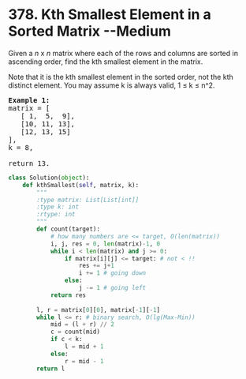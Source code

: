 <h1> 378. Kth Smallest Element in a Sorted Matrix --Medium</h1> 
<p>Given a <i>n</i> x <i>n</i> matrix where each of the rows and columns are sorted in ascending order, find the kth smallest element in the matrix.</p>
<p>Note that it is the kth smallest element in the sorted order, not the kth distinct element. You may assume k is always valid, 1 ≤ k ≤ n^2.</p>

<pre>
<b>Example 1:</b>
matrix = [
   [ 1,  5,  9],
   [10, 11, 13],
   [12, 13, 15]
],
k = 8,

return 13.
</pre>


``` python
class Solution(object):
    def kthSmallest(self, matrix, k):
        """
        :type matrix: List[List[int]]
        :type k: int
        :rtype: int
        """
        def count(target): 
            # how many numbers are <= target, O(len(matrix))
            i, j, res = 0, len(matrix)-1, 0
            while i < len(matrix) and j >= 0:
                if matrix[i][j] <= target: # not < !!
                    res += j+1
                    i += 1 # going down
                else:
                    j -= 1 # going left
            return res
        
        l, r = matrix[0][0], matrix[-1][-1]
        while l <= r: # binary search, O(lg(Max-Min))
            mid = (l + r) // 2
            c = count(mid)
            if c < k:
                l = mid + 1
            else:
                r = mid - 1
        return l
```